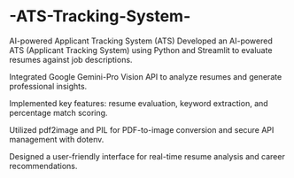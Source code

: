 # -ATS-Tracking-System-
AI-powered Applicant Tracking System (ATS)
Developed an AI-powered ATS (Applicant Tracking System) using Python and Streamlit to evaluate resumes against job descriptions.

Integrated Google Gemini-Pro Vision API to analyze resumes and generate professional insights.

Implemented key features: resume evaluation, keyword extraction, and percentage match scoring.

Utilized pdf2image and PIL for PDF-to-image conversion and secure API management with dotenv.

Designed a user-friendly interface for real-time resume analysis and career recommendations.
